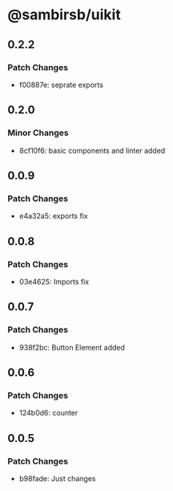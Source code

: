 # @sambirsb/uikit

## 0.2.2

### Patch Changes

- f00887e: seprate exports

## 0.2.0

### Minor Changes

- 8cf10f6: basic components and linter added

## 0.0.9

### Patch Changes

- e4a32a5: exports fix

## 0.0.8

### Patch Changes

- 03e4625: Imports fix

## 0.0.7

### Patch Changes

- 938f2bc: Button Element added

## 0.0.6

### Patch Changes

- 124b0d6: counter

## 0.0.5

### Patch Changes

- b98fade: Just changes
